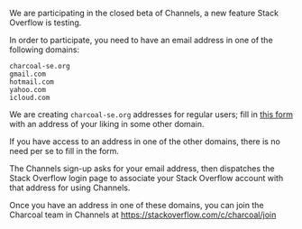 We are participating in the closed beta of Channels, a new feature Stack Overflow is testing.

In order to participate, you need to have an email address in one of the following domains:

    charcoal-se.org
    gmail.com
    hotmail.com
    yahoo.com
    icloud.com

We are creating `charcoal-se.org` addresses for regular users; fill in [this form](https://docs.google.com/forms/d/e/1FAIpQLSd3YlWSrVP7f8jkHs_xHbwLH_nicuNpCwcLydu2tErxmEFCYQ/viewform) with an address of your liking in some other domain.

If you have access to an address in one of the other domains, there is no need per se to fill in the form.

The Channels sign-up asks for your email address, then dispatches the Stack Overflow login page to associate your Stack Overflow account with that address for using Channels.

Once you have an address in one of these domains, you can join the Charcoal team in Channels at https://stackoverflow.com/c/charcoal/join